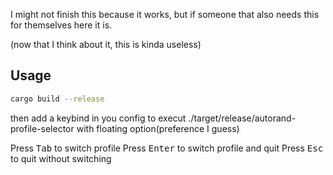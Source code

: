 I might not finish this because it works, but if someone that also needs this for themselves here it is.

(now that I think about it, this is kinda useless)

## Usage

```bash
cargo build --release
```

then add a keybind in you config to execut ./target/release/autorand-profile-selector with floating option(preference I guess)

Press <kbd>Tab</kbd> to switch profile
Press <kbd>Enter</kbd> to switch profile and quit
Press <kbd>Esc</kbd> to quit without switching
